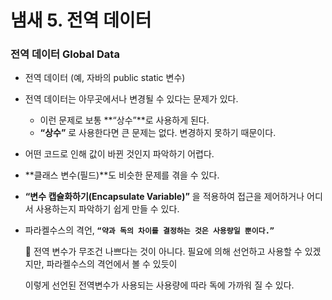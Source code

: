 # 냄새 5. 전역 데이터

### 전역 데이터 Global Data

- 전역 데이터 (예, 자바의 public static 변수)
- 전역 데이터는 아무곳에서나 변경될 수 있다는 문제가 있다.
    - 이런 문제로 보통 **“상수”**로 사용하게 된다.
    - **“상수”** 로 사용한다면 큰 문제는 없다. 변경하지 못하기 때문이다.
- 어떤 코드로 인해 값이 바뀐 것인지 파악하기 어렵다.
- **클래스 변수(필드)**도 비슷한 문제를 겪을 수 있다.
- **“변수 캡슐화하기(Encapsulate Variable)”** 을 적용하여 접근을 제어하거나 어디서 사용하는지 파악하기 쉽게 만들 수 있다.
- 파라켈수스의 격언, **`“약과 독의 차이를 결정하는 것은 사용량일 뿐이다.”`**

    <aside>
    🎈 전역 변수가 무조건 나쁘다는 것이 아니다.
    필요에 의해 선언하고 사용할 수 있겠지만, 파라켈수스의 격언에서 볼 수 있듯이 

  이렇게 선언된 전역변수가 사용되는 사용량에 따라 독에 가까워 질 수 있다.

    </aside>